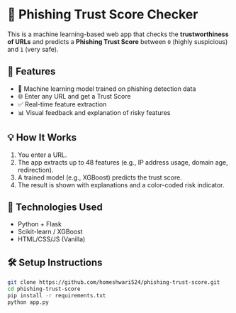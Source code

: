 # 🔐 Phishing Trust Score Checker

This is a machine learning-based web app that checks the **trustworthiness of URLs** and predicts a **Phishing Trust Score** between `0` (highly suspicious) and `1` (very safe).

## 🚀 Features

- 🧠 Machine learning model trained on phishing detection data
- 🌐 Enter any URL and get a Trust Score
- ✅ Real-time feature extraction
- 📊 Visual feedback and explanation of risky features

## 💡 How It Works

1. You enter a URL.
2. The app extracts up to 48 features (e.g., IP address usage, domain age, redirection).
3. A trained model (e.g., XGBoost) predicts the trust score.
4. The result is shown with explanations and a color-coded risk indicator.

## 🧪 Technologies Used

- Python + Flask
- Scikit-learn / XGBoost
- HTML/CSS/JS (Vanilla)


## 🛠️ Setup Instructions

```bash
git clone https://github.com/homeshwari524/phishing-trust-score.git
cd phishing-trust-score
pip install -r requirements.txt
python app.py
